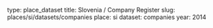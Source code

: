 type: place_dataset
title: Slovenia / Company Register
slug: places/si/datasets/companies
place: si
dataset: companies
year: 2014
